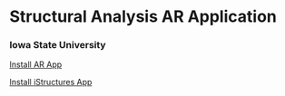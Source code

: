 # Structural Analysis AR Application
### Iowa State University

<a href="itms-services://?action=download-manifest&url=https://github.com/rafael-radkowski/structural_analysis_AR/releases/download/beta_1_0/manifest.plist">Install AR App</a>

<a href="itms-services://?action=download-manifest&url=https://github.com/rafael-radkowski/structural_analysis_AR/releases/download/beta_1_0/manifest_istructures.plist">Install iStructures App</a>

